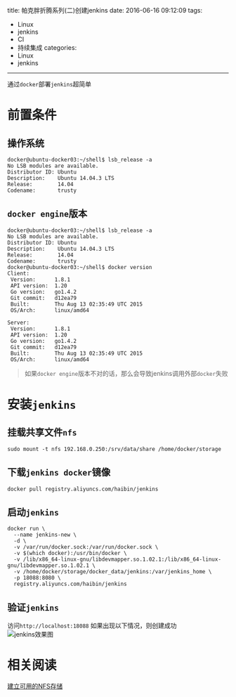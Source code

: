 title: 帕克胖折腾系列(二)创建jenkins
date: 2016-06-16 09:12:09
tags:
  - Linux
  - jenkins
  - CI
  - 持续集成
categories:
  - Linux
  - jenkins
---

通过`docker`部署`jenkins`超简单  

# 前置条件  
## 操作系统  
```
docker@ubuntu-docker03:~/shell$ lsb_release -a
No LSB modules are available.
Distributor ID: Ubuntu
Description:    Ubuntu 14.04.3 LTS
Release:        14.04
Codename:       trusty
```


## `docker engine`版本  
```
docker@ubuntu-docker03:~/shell$ lsb_release -a
No LSB modules are available.
Distributor ID: Ubuntu
Description:    Ubuntu 14.04.3 LTS
Release:        14.04
Codename:       trusty
docker@ubuntu-docker03:~/shell$ docker version
Client:
 Version:      1.8.1
 API version:  1.20
 Go version:   go1.4.2
 Git commit:   d12ea79
 Built:        Thu Aug 13 02:35:49 UTC 2015
 OS/Arch:      linux/amd64

Server:
 Version:      1.8.1
 API version:  1.20
 Go version:   go1.4.2
 Git commit:   d12ea79
 Built:        Thu Aug 13 02:35:49 UTC 2015
 OS/Arch:      linux/amd64
```
>如果`docker engine`版本不对的话，那么会导致jenkins调用外部`docker`失败

# 安装`jenkins`  
## 挂载共享文件`nfs`  
```
sudo mount -t nfs 192.168.0.250:/srv/data/share /home/docker/storage
```
## 下载`jenkins docker`镜像  
```
docker pull registry.aliyuncs.com/haibin/jenkins
```
## 启动`jenkins`  
```
docker run \
  --name jenkins-new \
  -d \
  -v /var/run/docker.sock:/var/run/docker.sock \
  -v $(which docker):/usr/bin/docker \
  -v /lib/x86_64-linux-gnu/libdevmapper.so.1.02.1:/lib/x86_64-linux-gnu/libdevmapper.so.1.02.1 \
  -v /home/docker/storage/docker_data/jenkins:/var/jenkins_home \
  -p 18088:8080 \
  registry.aliyuncs.com/haibin/jenkins
```
## 验证`jenkins`  
访问`http://localhost:18088`
如果出现以下情况，则创建成功  
![jenkins效果图](http://qiniu1.kopbit.com/4f38be4deb5afabe23ad60aef7b6d033.png)

# 相关阅读  
[建立可用的NFS存储](http://haibin.me/2016/05/22/%E5%B8%95%E5%85%8B%E8%83%96%E6%8A%98%E8%85%BE%E7%B3%BB%E5%88%97-%E5%BB%BA%E7%AB%8B%E5%8F%AF%E7%94%A8%E7%9A%84NFS%E5%AD%98%E5%82%A8/)
